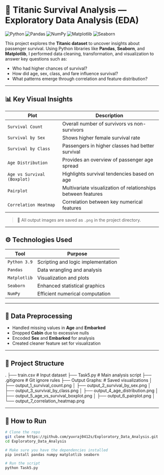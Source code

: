 # 🚢 Titanic Survival Analysis — Exploratory Data Analysis (EDA)
<p align="left">
  <img src="https://img.shields.io/badge/Python-3776AB?style=for-the-badge&logo=python&logoColor=white" alt="Python"/>
  <img src="https://img.shields.io/badge/Pandas-150458?style=for-the-badge&logo=pandas&logoColor=white" alt="Pandas"/>
  <img src="https://img.shields.io/badge/NumPy-013243?style=for-the-badge&logo=numpy&logoColor=white" alt="NumPy"/>
  <img src="https://img.shields.io/badge/Matplotlib-11557C?style=for-the-badge&logo=matplotlib&logoColor=white" alt="Matplotlib"/>
  <img src="https://img.shields.io/badge/Seaborn-41B4BD?style=for-the-badge&logo=seaborn&logoColor=white" alt="Seaborn"/>
</p>


This project explores the **Titanic dataset** to uncover insights about passenger survival. Using Python libraries like **Pandas**, **Seaborn**, and **Matplotlib**, I performed data cleaning, transformation, and visualization to answer key questions such as:

- Who had higher chances of survival?
- How did age, sex, class, and fare influence survival?
- What patterns emerge through correlation and feature distribution?

---

## 📊 Key Visual Insights

| Plot | Description |
|------|-------------|
| `Survival Count` | Overall number of survivors vs non-survivors |
| `Survival by Sex` | Shows higher female survival rate |
| `Survival by Class` | Passengers in higher classes had better survival |
| `Age Distribution` | Provides an overview of passenger age spread |
| `Age vs Survival (Boxplot)` | Highlights survival tendencies based on age |
| `Pairplot` | Multivariate visualization of relationships between features |
| `Correlation Heatmap` | Correlation between key numerical features |

> 📁 All output images are saved as `.png` in the project directory.

---

## ⚙️ Technologies Used

| Tool        | Purpose                            |
|-------------|------------------------------------|
| `Python 3.9`| Scripting and logic implementation |
| `Pandas`    | Data wrangling and analysis        |
| `Matplotlib`| Visualization and plots            |
| `Seaborn`   | Enhanced statistical graphics      |
| `NumPy`     | Efficient numerical computation    |

---

## 🧹 Data Preprocessing

- Handled missing values in **Age** and **Embarked**
- Dropped **Cabin** due to excessive nulls
- Encoded **Sex** and **Embarked** for analysis
- Created cleaner feature set for visualization

---

## 📁 Project Structure

.
├── train.csv # Input dataset
├── Task5.py # Main analysis script
├── .gitignore # Git ignore rules
├── Output Graphs: # Saved visualizations
│ ├── output_1_survival_count.png
│ ├── output_2_survival_by_sex.png
│ ├── output_3_survival_by_class.png
│ ├── output_4_age_distribution.png
│ ├── output_5_age_vs_survival_boxplot.png
│ ├── output_6_pairplot.png
│ └── output_7_correlation_heatmap.png

---

## 🚀 How to Run

```bash
# Clone the repo
git clone https://github.com/yuvraj0412s/Exploratory_Data_Analysis.git
cd Exploratory_Data_Analysis

# Make sure you have the dependencies installed
pip install pandas numpy matplotlib seaborn

# Run the script
python Task5.py

